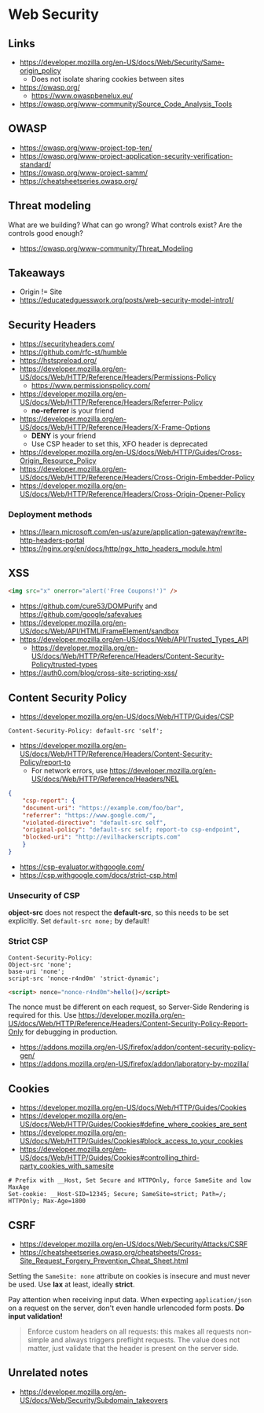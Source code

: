 # Web Security

## Links

- <https://developer.mozilla.org/en-US/docs/Web/Security/Same-origin_policy>
  - Does not isolate sharing cookies between sites
- <https://owasp.org/>
  - <https://www.owaspbenelux.eu/>
- <https://owasp.org/www-community/Source_Code_Analysis_Tools>

## OWASP

- <https://owasp.org/www-project-top-ten/>
- <https://owasp.org/www-project-application-security-verification-standard/>
- <https://owasp.org/www-project-samm/>
- <https://cheatsheetseries.owasp.org/>

## Threat modeling

What are we building? What can go wrong? What controls exist? Are the controls good enough?

- <https://owasp.org/www-community/Threat_Modeling>

## Takeaways

- Origin != Site
- <https://educatedguesswork.org/posts/web-security-model-intro1/>

## Security Headers

- <https://securityheaders.com/>
- <https://github.com/rfc-st/humble>
- <https://hstspreload.org/>
- <https://developer.mozilla.org/en-US/docs/Web/HTTP/Reference/Headers/Permissions-Policy>
  - <https://www.permissionspolicy.com/>
- <https://developer.mozilla.org/en-US/docs/Web/HTTP/Reference/Headers/Referrer-Policy>
  - **no-referrer** is your friend
- <https://developer.mozilla.org/en-US/docs/Web/HTTP/Reference/Headers/X-Frame-Options>
  - **DENY**  is your friend
  - Use CSP header to set this, XFO header is deprecated
- <https://developer.mozilla.org/en-US/docs/Web/HTTP/Guides/Cross-Origin_Resource_Policy>
- <https://developer.mozilla.org/en-US/docs/Web/HTTP/Reference/Headers/Cross-Origin-Embedder-Policy>
- <https://developer.mozilla.org/en-US/docs/Web/HTTP/Reference/Headers/Cross-Origin-Opener-Policy>

### Deployment methods

- <https://learn.microsoft.com/en-us/azure/application-gateway/rewrite-http-headers-portal>
- <https://nginx.org/en/docs/http/ngx_http_headers_module.html>

## XSS

```html
<img src="x" onerror="alert('Free Coupons!')" />
```

- <https://github.com/cure53/DOMPurify> and <https://github.com/google/safevalues>
- <https://developer.mozilla.org/en-US/docs/Web/API/HTMLIFrameElement/sandbox>
- <https://developer.mozilla.org/en-US/docs/Web/API/Trusted_Types_API>
  - <https://developer.mozilla.org/en-US/docs/Web/HTTP/Reference/Headers/Content-Security-Policy/trusted-types>
- <https://auth0.com/blog/cross-site-scripting-xss/>

## Content Security Policy

- <https://developer.mozilla.org/en-US/docs/Web/HTTP/Guides/CSP>

```http
Content-Security-Policy: default-src 'self';
```

- <https://developer.mozilla.org/en-US/docs/Web/HTTP/Reference/Headers/Content-Security-Policy/report-to>
  - For network errors, use <https://developer.mozilla.org/en-US/docs/Web/HTTP/Reference/Headers/NEL>

```json
{
    "csp-report": {
    "document-uri": "https://example.com/foo/bar",
    "referrer": "https://www.google.com/",
    "violated-directive": "default-src self",
    "original-policy": "default-src self; report-to csp-endpoint",
    "blocked-uri": "http://evilhackerscripts.com"
    }
}
```

- <https://csp-evaluator.withgoogle.com/>
- <https://csp.withgoogle.com/docs/strict-csp.html>

### Unsecurity of CSP

**object-src** does not respect the **default-src**, so this needs to be set explicitly.
Set `default-src none;` by default!

### Strict CSP

```http
Content-Security-Policy:
Object-src 'none';
base-uri 'none';
script-src 'nonce-r4nd0m' 'strict-dynamic';
```

```html
<script> nonce="nonce-r4nd0m">hello()</script>
```

The nonce must be different on each request, so Server-Side Rendering is required for this.
Use <https://developer.mozilla.org/en-US/docs/Web/HTTP/Reference/Headers/Content-Security-Policy-Report-Only> for debugging in production.

- <https://addons.mozilla.org/en-US/firefox/addon/content-security-policy-gen/>
- <https://addons.mozilla.org/en-US/firefox/addon/laboratory-by-mozilla/>

## Cookies

- <https://developer.mozilla.org/en-US/docs/Web/HTTP/Guides/Cookies>
- <https://developer.mozilla.org/en-US/docs/Web/HTTP/Guides/Cookies#define_where_cookies_are_sent>
- <https://developer.mozilla.org/en-US/docs/Web/HTTP/Guides/Cookies#block_access_to_your_cookies>
- <https://developer.mozilla.org/en-US/docs/Web/HTTP/Guides/Cookies#controlling_third-party_cookies_with_samesite>

```http
# Prefix with __Host, Set Secure and HTTPOnly, force SameSite and low MaxAge
Set-cookie: __Host-SID=12345; Secure; SameSite=strict; Path=/; HTTPOnly; Max-Age=1800
```

## CSRF

- <https://developer.mozilla.org/en-US/docs/Web/Security/Attacks/CSRF>
- <https://cheatsheetseries.owasp.org/cheatsheets/Cross-Site_Request_Forgery_Prevention_Cheat_Sheet.html>

Setting the `SameSite: none` attribute on cookies is insecure and must never be used. Use
**lax** at least, ideally **strict**.

Pay attention when receiving input data. When expecting `application/json` on a request on the server, don't even handle urlencoded form posts. **Do input validation!**

> Enforce custom headers on all requests: this makes all requests non-simple and always triggers preflight requests.
> The value does not matter, just validate that the header is present on the server side.

## Unrelated notes

- <https://developer.mozilla.org/en-US/docs/Web/Security/Subdomain_takeovers>
